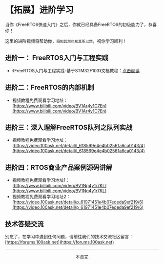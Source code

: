 # 【拓展】进阶学习

当你《FreeRTOS快速入门》之后，你就已经具备FreeRTOS的初级能力了，恭喜你！

这里的进阶视频将帮助你，`既知其然也知其所以然`，祝你学习顺利！

## 进阶一： FreeRTOS入门与工程实践

- 《FreeRTOS入门与工程实践-基于STM32F103》文档教程：[点击阅读](../DShanMCU-F103/README.md)

## 进阶二：FreeRTOS的内部机制

- 视频教程免费观看学习地址：[https://www.bilibili.com/video/BV1Ar4y1C7En](https://www.bilibili.com/video/BV1Ar4y1C7En)

## 进阶三：深入理解FreeRTOS队列之队列实战

- 视频教程免费观看学习地址：[https://video.100ask.net/detail/l_618569e4e4b02561a6ca0143/4](https://video.100ask.net/detail/l_618569e4e4b02561a6ca0143/4)

## 进阶四：RTOS商业产品案例源码讲解
  
- 视频教程免费观看学习地址1：[https://www.bilibili.com/video/BV1Nq4y1r7KL](https://www.bilibili.com/video/BV1Nq4y1r7KL)
- 视频教程免费观看学习地址2：[https://video.100ask.net/detail/p_61971451e4b07ededa9ef219/6](https://video.100ask.net/detail/p_61971451e4b07ededa9ef219/6)

## 技术答疑交流

别忘了，在学习中遇到任何问题，请前往我们的技术交流社区留言： [https://forums.100ask.net](https://forums.100ask.net)


---
<center>本章完</center>
